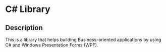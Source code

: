 # C# Library

## Description

This is a library that helps building Business-oriented applications by using 
C# and Windows Presentation Forms (WPF).